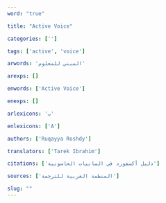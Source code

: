 ```yaml
---
word: "true"

title: "Active Voice"

categories: ['']

tags: ['active', 'voice']

arwords: 'المبني للمعلوم'

arexps: []

enwords: ['Active Voice']

enexps: []

arlexicons: 'ب'

enlexicons: ['A']

authors: ['Ruqayya Roshdy']

translators: ['Tarek Ibrahim']

citations: ['دليل أكسفورد في السانيات الحاسوبية']

sources: ['المنظمة العربية للترجمة']

slug: ""
---
```

